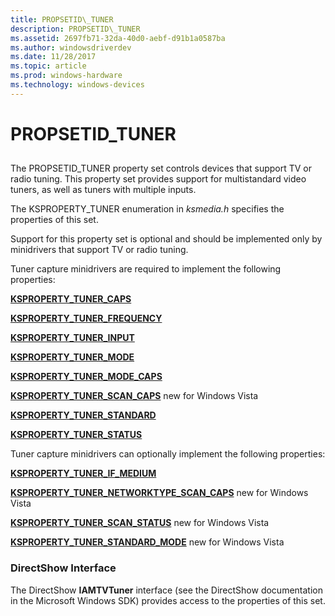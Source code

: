```yaml
---
title: PROPSETID\_TUNER
description: PROPSETID\_TUNER
ms.assetid: 2697fb71-32da-40d0-aebf-d91b1a0587ba
ms.author: windowsdriverdev
ms.date: 11/28/2017
ms.topic: article
ms.prod: windows-hardware
ms.technology: windows-devices
---
```


# PROPSETID\_TUNER


## <span id="ddk_propsetid_tuner_ks"></span><span id="DDK_PROPSETID_TUNER_KS"></span>


The PROPSETID\_TUNER property set controls devices that support TV or radio tuning. This property set provides support for multistandard video tuners, as well as tuners with multiple inputs.

The KSPROPERTY\_TUNER enumeration in *ksmedia.h* specifies the properties of this set.

Support for this property set is optional and should be implemented only by minidrivers that support TV or radio tuning.

Tuner capture minidrivers are required to implement the following properties:

[**KSPROPERTY\_TUNER\_CAPS**](ksproperty-tuner-caps.md)

[**KSPROPERTY\_TUNER\_FREQUENCY**](ksproperty-tuner-frequency.md)

[**KSPROPERTY\_TUNER\_INPUT**](ksproperty-tuner-input.md)

[**KSPROPERTY\_TUNER\_MODE**](ksproperty-tuner-mode.md)

[**KSPROPERTY\_TUNER\_MODE\_CAPS**](ksproperty-tuner-mode-caps.md)

[**KSPROPERTY\_TUNER\_SCAN\_CAPS**](ksproperty-tuner-scan-caps.md) new for Windows Vista

[**KSPROPERTY\_TUNER\_STANDARD**](ksproperty-tuner-standard.md)

[**KSPROPERTY\_TUNER\_STATUS**](ksproperty-tuner-status.md)

Tuner capture minidrivers can optionally implement the following properties:

[**KSPROPERTY\_TUNER\_IF\_MEDIUM**](ksproperty-tuner-if-medium.md)

[**KSPROPERTY\_TUNER\_NETWORKTYPE\_SCAN\_CAPS**](ksproperty-tuner-networktype-scan-caps.md) new for Windows Vista

[**KSPROPERTY\_TUNER\_SCAN\_STATUS**](ksproperty-tuner-scan-status.md) new for Windows Vista

[**KSPROPERTY\_TUNER\_STANDARD\_MODE**](ksproperty-tuner-standard-mode.md) new for Windows Vista

### <span id="directshow_interface"></span><span id="DIRECTSHOW_INTERFACE"></span>DirectShow Interface

The DirectShow **IAMTVTuner** interface (see the DirectShow documentation in the Microsoft Windows SDK) provides access to the properties of this set.

 

 





